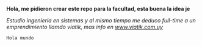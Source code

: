 **Hola, me pidieron crear este repo para la facultad, esta buena la idea je**

_Estudio ingenieria en sistemas y al mismo tiempo me deduco full-time a un emprendimiento llamdo viatik, mas info en www.viatik.com.uy_


``Hola mundo``

